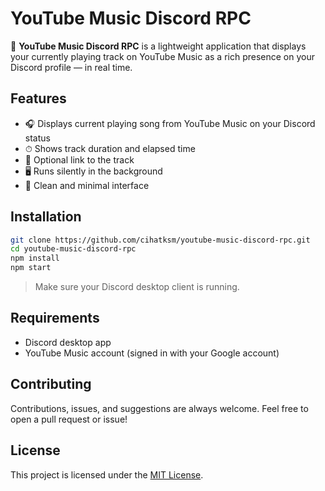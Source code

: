 # YouTube Music Discord RPC

🎵 **YouTube Music Discord RPC** is a lightweight application that displays your currently playing track on YouTube Music as a rich presence on your Discord profile — in real time.

## Features

- 🎧 Displays current playing song from YouTube Music on your Discord status
- ⏱ Shows track duration and elapsed time
- 🔗 Optional link to the track
- 🖥 Runs silently in the background
- 💬 Clean and minimal interface

## Installation

```bash
git clone https://github.com/cihatksm/youtube-music-discord-rpc.git
cd youtube-music-discord-rpc
npm install
npm start
```

> Make sure your Discord desktop client is running.

## Requirements

- Discord desktop app
- YouTube Music account (signed in with your Google account)

## Contributing

Contributions, issues, and suggestions are always welcome. Feel free to open a pull request or issue!

## License

This project is licensed under the [MIT License](LICENSE).
